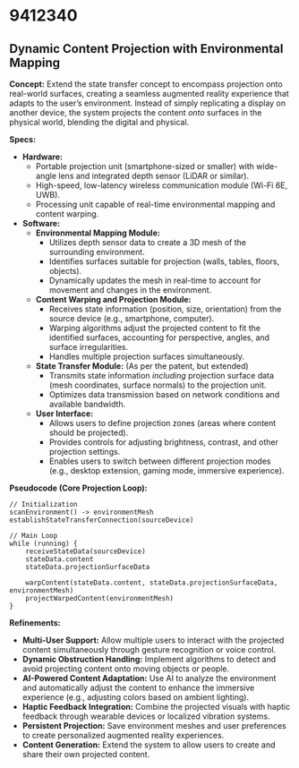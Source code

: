 # 9412340

## Dynamic Content Projection with Environmental Mapping

**Concept:** Extend the state transfer concept to encompass projection onto real-world surfaces, creating a seamless augmented reality experience that adapts to the user’s environment. Instead of simply replicating a display on another device, the system projects the content *onto* surfaces in the physical world, blending the digital and physical.

**Specs:**

*   **Hardware:**
    *   Portable projection unit (smartphone-sized or smaller) with wide-angle lens and integrated depth sensor (LiDAR or similar).
    *   High-speed, low-latency wireless communication module (Wi-Fi 6E, UWB).
    *   Processing unit capable of real-time environmental mapping and content warping.
*   **Software:**
    *   **Environmental Mapping Module:**
        *   Utilizes depth sensor data to create a 3D mesh of the surrounding environment.
        *   Identifies surfaces suitable for projection (walls, tables, floors, objects).
        *   Dynamically updates the mesh in real-time to account for movement and changes in the environment.
    *   **Content Warping and Projection Module:**
        *   Receives state information (position, size, orientation) from the source device (e.g., smartphone, computer).
        *   Warping algorithms adjust the projected content to fit the identified surfaces, accounting for perspective, angles, and surface irregularities.
        *   Handles multiple projection surfaces simultaneously.
    *   **State Transfer Module:** (As per the patent, but extended)
        *   Transmits state information *including* projection surface data (mesh coordinates, surface normals) to the projection unit.
        *   Optimizes data transmission based on network conditions and available bandwidth.
    *   **User Interface:**
        *   Allows users to define projection zones (areas where content should be projected).
        *   Provides controls for adjusting brightness, contrast, and other projection settings.
        *   Enables users to switch between different projection modes (e.g., desktop extension, gaming mode, immersive experience).

**Pseudocode (Core Projection Loop):**

```
// Initialization
scanEnvironment() -> environmentMesh
establishStateTransferConnection(sourceDevice)

// Main Loop
while (running) {
    receiveStateData(sourceDevice)
    stateData.content
    stateData.projectionSurfaceData

    warpContent(stateData.content, stateData.projectionSurfaceData, environmentMesh)
    projectWarpedContent(environmentMesh)
}
```

**Refinements:**

*   **Multi-User Support:** Allow multiple users to interact with the projected content simultaneously through gesture recognition or voice control.
*   **Dynamic Obstruction Handling:** Implement algorithms to detect and avoid projecting content onto moving objects or people.
*   **AI-Powered Content Adaptation:** Use AI to analyze the environment and automatically adjust the content to enhance the immersive experience (e.g., adjusting colors based on ambient lighting).
*   **Haptic Feedback Integration:** Combine the projected visuals with haptic feedback through wearable devices or localized vibration systems.
*   **Persistent Projection:** Save environment meshes and user preferences to create personalized augmented reality experiences.
*   **Content Generation:** Extend the system to allow users to create and share their own projected content.